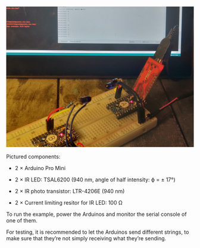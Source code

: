 ![Photo of setup](setup.jpg)

Pictured components:

  * 2 × Arduino Pro Mini

  * 2 × IR LED: TSAL6200 (940 nm, angle of half intensity: ϕ = ± 17°)

  * 2 × IR photo transistor: LTR-4206E (940 nm)

  * 2 × Current limiting resitor for IR LED: 100 Ω

To run the example, power the Arduinos and monitor the serial console of one of
them.

For testing, it is recommended to let the Arduinos send different strings, to
make sure that they’re not simply receiving what they’re sending.
